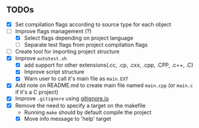## TODOs

- [X] Set compilation flags according to source type for each object
- [ ] Improve flags management (?)
  - [X] Select flags depending on project language
  - [ ] Separate test flags from project compilation flags
- [ ] Create tool for importing project structure
- [X] Improve `autotest.sh`
  - [X] add support for other extensions(.cc, .cp, .cxx, .cpp, .CPP, .c++, .C)
  - [X] Improve script structure
  - [X] Warn user to call it's main file as `main.EXT`
- [X] Add note on README.md to create main file named `main.cpp` (or `main.c` if it's a C project)
- [X] Improve `.gitignore` using [gitignore.io](https://www.gitignore.io/)
- [X] Remove the need to specify a target on the makefile
  - Running `make` should by default compile the project
  - [X] Move info message to 'help' target
